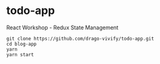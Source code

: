 # todo-app
React Workshop - Redux State Management

```
git clone https://github.com/drago-vivify/todo-app.git
cd blog-app
yarn
yarn start
```
